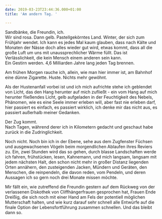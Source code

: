 ```yaml
---
date: 2019-03-23T23:44:36.000+01:00
title: 'Am andern Tag. '

---
```

[](/uploads/img_20150313_112210.jpg)

Sandbänke, die Freundin, ich.  
Wir sind rosa. Dann gelb. Pastellgekörntes Land. Winter, der sich zum Frühjahr wendet. Ich kann es jedes Mal kaum glauben, dass nach Kälte und Monaten der Nässe doch alles wieder gut wird, etwas kommt, dass all die große Luft um uns mit unaussprechlicher Wärme füllt. Das ist Verlässlichkeit, die kein Mensch einem anderen sein kann.  
Ein Gestirn werden. 4,6 Milliarden Jahre lang jeden Tag brennen.

Am frühen Morgen rauche ich, allein, wie man hier immer ist, am Bahnhof eine dünne Zigarette. Huste. Nichts mehr gewöhnt.

Als der Hustenanfall vorbei ist und ich mich aufrichte stehe ich geblendet von Licht, das den Hang herunter auf mich zufließt - ein vom Hang auf mich herunter fließendes Licht, gelb aufgeladen in der Feuchtigkeit des Nebels, Phänomen, wie es eine Seele immer erleben will, aber fast nie erleben darf, hier passiert es einfach, es passiert wirklich, ich denke mir das nicht aus, es passiert außerhalb meiner Gedanken.

Der Zug kommt.  
Nach Tagen, während derer ich in Kilometern gedacht und geschaut habe zurück in die Zudringlichkeit.

Noch nicht. Noch bin ich in der Ebene, sehe aus dem Zugfenster Füchsen und ausgewachsenen Vögeln beim morgendlichen Ablaufen ihres Reviers zu. Ein, zwei Stunden wird das so gehen, durch blasse Landschaften werde ich fahren, frühstücken, lesen, Kahnemann, und mich langsam, langsam mit jedem nächsten Halt, den schon nicht mehr in großer Distanz liegenden Orten annähern, den zusteigenden Jacken, Mündern und Geräten, den Menschen, die reinpendeln, die davon reden, vom Pendeln,  und deren Aussagen ich so gern noch drei Monate missen möchte.

Mir fällt ein, wie zutreffend die Freundin gestern auf dem Rückweg von der verlassenen Diskothek von Cliffhängerfrauen gesprochen hat, Frauen Ende Dreißig, die sich noch mit einer Hand am Fels der potentiell möglichen Mutterschaft halten, und wie kurz darauf sehr schnell alle Entwürfe auf die finale Option der Lebensfortführung zusammen schnellen. Und das bleibt dann so.
